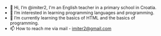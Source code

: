 - 👋 Hi, I’m @imiter2, I'm an English teacher in a primary school in Croatia.
- 👀 I’m interested in learning programming languages and programming.
- 🌱 I’m currently learning the basics of HTML and the basics of programming.
- 📫 How to reach me via mail - imiter2@gmail.com

<!---
imiter2/imiter2 is a ✨ special ✨ repository because its `README.md` (this file) appears on your GitHub profile.
You can click the Preview link to take a look at your changes.
--->
